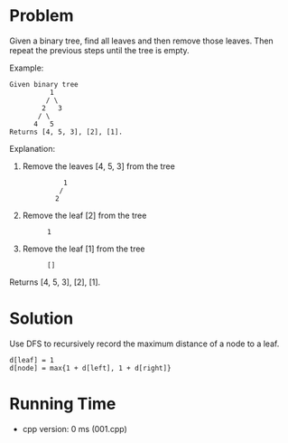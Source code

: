 # Problem

Given a binary tree, find all leaves and then remove those leaves. Then repeat the previous steps until the tree is empty.

Example:

```
Given binary tree 
          1
         / \
        2   3
       / \     
      4   5    
Returns [4, 5, 3], [2], [1].
```

Explanation:

1. Remove the leaves [4, 5, 3] from the tree

	```
	          1
	         / 
	        2    
	```
      
2. Remove the leaf [2] from the tree

	```
          1     
   ```     
3. Remove the leaf [1] from the tree

	```
          []     
   ```    
Returns [4, 5, 3], [2], [1].

# Solution

Use DFS to recursively record the maximum distance of a node to a leaf.

```
d[leaf] = 1
d[node] = max{1 + d[left], 1 + d[right]}
```

# Running Time

- cpp version: 0 ms (001.cpp)
